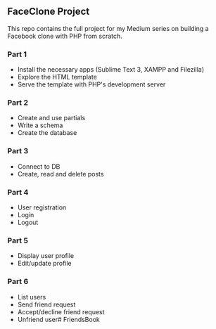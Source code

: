 ## FaceClone Project
This repo contains the full project for my Medium series on building a Facebook clone with PHP from scratch.

### Part 1
* Install the necessary apps (Sublime Text 3, XAMPP and Filezilla)
* Explore the HTML template
* Serve the template with PHP's development server

### Part 2
* Create and use partials
* Write a schema
* Create the database

### Part 3
* Connect to DB
* Create, read and delete posts

### Part 4
* User registration
* Login
* Logout

### Part 5
* Display user profile
* Edit/update profile

### Part 6
* List users
* Send friend request
* Accept/decline friend request
* Unfriend user# FriendsBook
